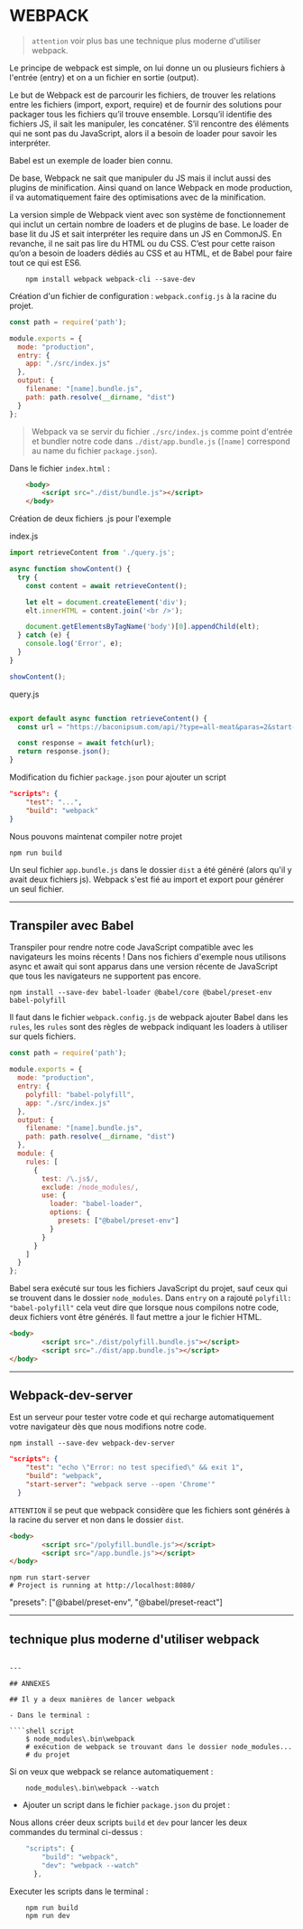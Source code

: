 # WEBPACK

> `attention` voir plus bas une technique plus moderne d'utiliser webpack.

Le principe de webpack est simple, on lui donne un ou plusieurs fichiers à l'entrée (entry) et on a un fichier en sortie (output).

Le but de Webpack est de parcourir les fichiers, de trouver les relations entre les fichiers (import, export, require) et de fournir des solutions pour packager tous les fichiers qu’il trouve ensemble. Lorsqu’il identifie des fichiers JS, il sait les manipuler, les concaténer. S’il rencontre des éléments qui ne sont pas du JavaScript, alors il a besoin de loader pour savoir les interpréter.

Babel est un exemple de loader bien connu.

De base, Webpack ne sait que manipuler du JS mais il inclut aussi des plugins de minification. Ainsi quand on lance Webpack en mode production, il va automatiquement faire des optimisations avec de la minification.

La version simple de Webpack vient avec son système de fonctionnement qui inclut un certain nombre de loaders et de plugins de base. Le loader de base lit du JS et sait interpréter les require dans un JS en CommonJS. En revanche, il ne sait pas lire du HTML ou du CSS. C’est pour cette raison qu’on a besoin de loaders dédiés au CSS et au HTML, et de Babel pour faire tout ce qui est ES6.

````shell script
    npm install webpack webpack-cli --save-dev
````

Création d'un fichier de configuration : ``webpack.config.js`` à la racine du projet.

````javascript
const path = require('path');

module.exports = {
  mode: "production",
  entry: {
    app: "./src/index.js"
  },
  output: {
    filename: "[name].bundle.js",
    path: path.resolve(__dirname, "dist")
  }
};
````

> Webpack va se servir du fichier `./src/index.js` comme point d'entrée et bundler notre code dans `./dist/app.bundle.js` (`[name]` correspond au name du fichier `package.json`).

Dans le fichier ``index.html`` :

````html
    <body>
        <script src="./dist/bundle.js"></script>
    </body>
````

Création de deux fichiers .js pour l'exemple

index.js

````javascript
import retrieveContent from './query.js';

async function showContent() {
  try {
    const content = await retrieveContent();

    let elt = document.createElement('div');
    elt.innerHTML = content.join('<br />');

    document.getElementsByTagName('body')[0].appendChild(elt);
  } catch (e) {
    console.log('Error', e);
  }
}

showContent();
````

query.js

````javascript

export default async function retrieveContent() {
  const url = "https://baconipsum.com/api/?type=all-meat&paras=2&start-with-lorem=1";

  const response = await fetch(url);
  return response.json();
}

````

Modification du fichier `package.json` pour ajouter un script

````json
"scripts": {
    "test": "...",
    "build": "webpack"
}
````

Nous pouvons maintenat compiler notre projet

````shell script
npm run build
````

Un seul fichier `app.bundle.js` dans le dossier `dist` a été généré (alors qu'il y avait deux fichiers js). Webpack s'est fié au import et export pour générer un seul fichier.

---

## Transpiler avec Babel

Transpiler pour rendre notre code JavaScript compatible avec les navigateurs les moins récents !
Dans nos fichiers d'exemple nous utilisons async  et  await  qui sont apparus dans une version récente de JavaScript que tous les navigateurs ne supportent pas encore.

````shell script
npm install --save-dev babel-loader @babel/core @babel/preset-env babel-polyfill
````

Il faut dans le fichier `webpack.config.js` de webpack ajouter Babel dans les `rules`, les `rules` sont des règles de webpack indiquant les loaders à utiliser sur quels fichiers.

````javascript
const path = require('path');

module.exports = {
  mode: "production",
  entry: {
    polyfill: "babel-polyfill",
    app: "./src/index.js"
  },
  output: {
    filename: "[name].bundle.js",
    path: path.resolve(__dirname, "dist")
  },
  module: {
    rules: [
      {
        test: /\.js$/,
        exclude: /node_modules/,
        use: {
          loader: "babel-loader",
          options: {
            presets: ["@babel/preset-env"]
          }
        }
      }
    ]
  }
};
````

Babel sera exécuté sur tous les fichiers JavaScript du projet, sauf ceux qui se trouvent dans le dossier `node_modules`.
Dans `entry` on a rajouté `polyfill: "babel-polyfill"` cela veut dire que lorsque nous compilons notre code, deux fichiers vont être générés.
Il faut mettre a jour le fichier HTML.

````HTML
<body>
        <script src="./dist/polyfill.bundle.js"></script>
        <script src="./dist/app.bundle.js"></script>
</body>
````

---

## Webpack-dev-server

Est un serveur pour tester votre code et qui recharge automatiquement votre navigateur dès que nous modifions notre code.

````shell script
npm install --save-dev webpack-dev-server
````

````json
"scripts": {
    "test": "echo \"Error: no test specified\" && exit 1",
    "build": "webpack",
    "start-server": "webpack serve --open 'Chrome'"
  }
````

``ATTENTION`` il se peut que webpack considère que les fichiers sont générés à la racine du server et non dans le dossier `dist`.

````HTML
<body>
        <script src="/polyfill.bundle.js"></script>
        <script src="/app.bundle.js"></script>
</body>
````

````shell script
npm run start-server
# Project is running at http://localhost:8080/
````

"presets": ["@babel/preset-env", "@babel/preset-react"]

---

## technique plus moderne d'utiliser webpack

````shell script

---

## ANNEXES

## Il y a deux manières de lancer webpack

- Dans le terminal :

````shell script
    $ node_modules\.bin\webpack
    # exécution de webpack se trouvant dans le dossier node_modules...
    # du projet
````

Si on veux que webpack se relance automatiquement :

````shell script
    node_modules\.bin\webpack --watch
````

- Ajouter un script dans le fichier `package.json` du projet :

Nous allons créer deux scripts ``build`` et ``dev`` pour lancer les deux commandes du terminal ci-dessus :

````javascript
    "scripts": {
        "build": "webpack",
        "dev": "webpack --watch"
      },
````

Executer les scripts dans le terminal :

````shell script
    npm run build
    npm run dev
````
